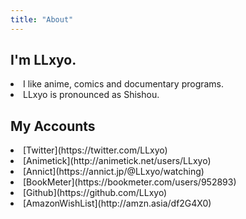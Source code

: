 ```yaml
---
title: "About"
---
```

## I'm LLxyo.
<li>I like anime, comics and documentary programs.</li>
<li>LLxyo is pronounced as Shishou.</li>  

## My Accounts
<li>[Twitter](https://twitter.com/LLxyo)</li>
<li>[Animetick](http://animetick.net/users/LLxyo)</li>
<li>[Annict](https://annict.jp/@LLxyo/watching)</li>
<li>[BookMeter](https://bookmeter.com/users/952893)</li>
<li>[Github](https://github.com/LLxyo)</li>
<li>[AmazonWishList](http://amzn.asia/df2G4X0)</li>